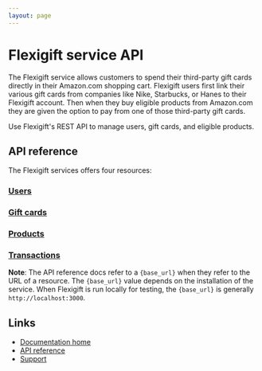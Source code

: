 ```yaml
---
layout: page
---
```


# Flexigift service API

The Flexigift service allows customers to spend their third-party gift cards directly in their 
Amazon.com shopping cart. Flexigift users first link their various gift cards from companies like Nike, 
Starbucks, or Hanes to their Flexigift account. Then when they buy eligible products from Amazon.com they are 
given the option to pay from one of those third-party gift cards.

Use Flexigift's REST API to manage users, gift cards, and eligible products.

## API reference

The Flexigift services offers four resources:

### [Users](api/users/index.md)

### [Gift cards](api/gift-cards/index.md)

### [Products](api/products/index.md)

### [Transactions](api/transactions/index.md)

**Note**: The API reference docs refer to a `{base_url}` when they
refer to the URL of a resource. The `{base_url}` value depends
on the installation of the service. When Flexigift is run locally for testing, the `{base_url}` is
generally `http://localhost:3000`.

## Links

* [Documentation home](index.md)
* [API reference](api/index.md)
* [Support](mailto:support@example.com)
